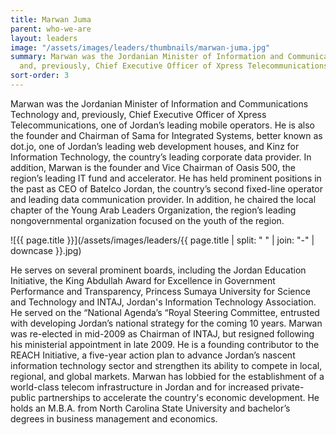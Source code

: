 ```yaml
---
title: Marwan Juma
parent: who-we-are
layout: leaders
image: "/assets/images/leaders/thumbnails/marwan-juma.jpg"
summary: Marwan was the Jordanian Minister of Information and Communications Technology
  and, previously, Chief Executive Officer of Xpress Telecommunications.
sort-order: 3
---
```


Marwan was the Jordanian Minister of Information and Communications Technology and, previously, Chief Executive Officer of Xpress Telecommunications, one of Jordan’s leading mobile operators. He is also the founder and Chairman of Sama for Integrated Systems, better known as dot.jo, one of Jordan’s leading web development houses, and Kinz for Information Technology, the country’s leading corporate data provider. In addition, Marwan is the founder and Vice Chairman of Oasis 500, the region’s leading IT fund and accelerator. He has held prominent positions in the past as CEO of Batelco Jordan, the country’s second fixed-line operator and leading data communication provider. In addition, he chaired the local chapter of the Young Arab Leaders Organization, the region’s leading nongovernmental organization focused on the youth of the region.

![{{ page.title }}](/assets/images/leaders/{{ page.title | split: " " | join: "-" | downcase }}.jpg)

He serves on several prominent boards, including the Jordan Education Initiative, the King Abdullah Award for Excellence in Government Performance and Transparency, Princess Sumaya University for Science and Technology and INTAJ, Jordan's Information Technology Association. He served on the “National Agenda’s “Royal Steering Committee, entrusted with developing Jordan’s national strategy for the coming 10 years. Marwan was re-elected in mid-2009 as Chairman of INTAJ, but resigned following his ministerial appointment in late 2009. He is a founding contributor to the REACH Initiative, a five-year action plan to advance Jordan’s nascent information technology sector and strengthen its ability to compete in local, regional, and global markets. Marwan has lobbied for the establishment of a world-class telecom infrastructure in Jordan and for increased private-public partnerships to accelerate the country's economic development. He holds an M.B.A. from North Carolina State University and bachelor’s degrees in business management and economics.
